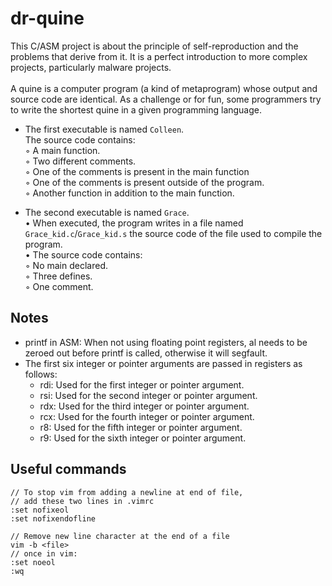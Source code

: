 # dr-quine
This C/ASM project is about the principle of self-reproduction and the problems that derive from it. It is a perfect introduction to more complex projects, particularly malware projects.
<br /><br />
A quine is a computer program (a kind of metaprogram) whose output and source code are identical. As a challenge or for fun, some programmers try to write the shortest quine in a given programming language.

* The first executable is named `Colleen`.<br />
The source code contains:<br />
◦ A main function.<br />
◦ Two different comments.<br />
◦ One of the comments is present in the main function<br />
◦ One of the comments is present outside of the program.<br />
◦ Another function in addition to the main function.

* The second executable is named `Grace`.<br />
• When executed, the program writes in a file named `Grace_kid.c`/`Grace_kid.s` the source code of the file used to compile the program.<br />
• The source code contains:<br />
◦ No main declared.<br />
◦ Three defines.<br />
◦ One comment.<br />

## Notes
* printf in ASM:
When not using floating point registers, al needs to be zeroed out before printf is called, otherwise it will segfault.
* The first six integer or pointer arguments are passed in registers as follows:
    - rdi: Used for the first integer or pointer argument.
    - rsi: Used for the second integer or pointer argument.
    - rdx: Used for the third integer or pointer argument.
    - rcx: Used for the fourth integer or pointer argument.
    - r8: Used for the fifth integer or pointer argument.
    - r9: Used for the sixth integer or pointer argument.

## Useful commands
```
// To stop vim from adding a newline at end of file,
// add these two lines in .vimrc
:set nofixeol
:set nofixendofline

// Remove new line character at the end of a file
vim -b <file>
// once in vim:
:set noeol
:wq
```
